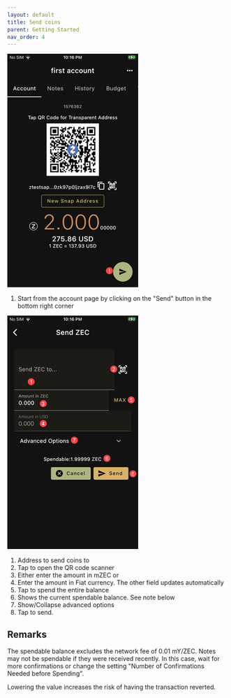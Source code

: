```yaml
---
layout: default
title: Send coins
parent: Getting Started
nav_order: 4
---
```


![Start Send](img/IMG_0043.PNG)

1. Start from the account page by clicking on the "Send" button in the bottom right corner

![Send](img/IMG_0044.PNG)

1. Address to send coins to
2. Tap to open the QR code scanner
3. Either enter the amount in mZEC or 
4. Enter the amount in Fiat currency. The other field updates automatically
5. Tap to spend the entire balance
6. Shows the current spendable balance. See note below
7. Show/Collapse advanced options
8. Tap to send.

## Remarks

The spendable balance excludes the network fee of 0.01 mY/ZEC. 
Notes may not be spendable if they were received recently.
In this case, wait for more confirmations or change the setting
"Number of Confirmations Needed before Spending". 

Lowering the value increases the risk of having the transaction reverted.